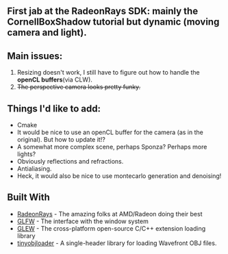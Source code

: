 ## First jab at the RadeonRays SDK: mainly the CornellBoxShadow tutorial but dynamic (moving camera and light).

## Main issues:
1. Resizing doesn't work, I still have to figure out how to handle the **openCL buffers**(via CLW).
2. ~~The perspective camera looks pretty funky.~~

## Things I'd like to add:
* Cmake
* It would be nice to use an openCL buffer for the camera (as in the original). But how to update it!?
* A somewhat more complex scene, perhaps Sponza? Perhaps more lights?
* Obviously reflections and refractions.
* Antialiasing.
* Heck, it would also be nice to use montecarlo generation and denoising!

## Built With
* [RadeonRays](https://github.com/GPUOpen-LibrariesAndSDKs/RadeonRays_SDK) - The amazing folks at AMD/Radeon doing their best
* [GLFW](http://www.glfw.org/) - The interface with the window system
* [GLEW](http://glew.sourceforge.net/) - The cross-platform open-source C/C++ extension loading library
* [tinyobjloader](https://github.com/syoyo/tinyobjloader) - A single-header library for loading Wavefront OBJ files.
